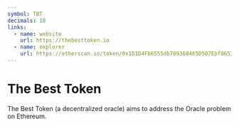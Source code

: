 ```yaml
---
symbol: TBT
decimals: 18
links:
  - name: website
    url: https://thebesttoken.io
  - name: explorer
    url: https://etherscan.io/token/0x1D1D4Fb6555db709368465D507Ebf86531f15444
---
```


# The Best Token

The Best Token (a decentralized oracle) aims to address the Oracle problem on Ethereum.
